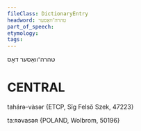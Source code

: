 ```yaml
---
fileClass: DictionaryEntry
headword: טהרה־וואַסער
part_of_speech: 
etymology: 
tags: 
---
```

 טהרה־וואַסער
דאָס

CENTRAL
========

tahárə-vàsər {ETCP, Sîg Felső Szek, 47223}

taːʀəvasəʀ {POLAND, Wolbrom, 50196}